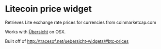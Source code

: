 Litecoin price widget
====================

Retrieves Lite exchange rate prices for currencies from coinmarketcap.com

Works with [Übersicht](http://tracesof.net/uebersicht/) on OSX.

Built off of http://tracesof.net/uebersicht-widgets/#btc-prices